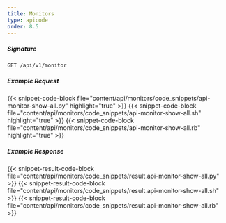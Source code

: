 ```yaml
---
title: Monitors
type: apicode
order: 8.5
---
```


##### Signature
`GET /api/v1/monitor`
##### Example Request
{{< snippet-code-block file="content/api/monitors/code_snippets/api-monitor-show-all.py" highlight="true" >}}
{{< snippet-code-block file="content/api/monitors/code_snippets/api-monitor-show-all.sh" highlight="true" >}}
{{< snippet-code-block file="content/api/monitors/code_snippets/api-monitor-show-all.rb" highlight="true" >}}
##### Example Response
{{< snippet-result-code-block file="content/api/monitors/code_snippets/result.api-monitor-show-all.py" >}}
{{< snippet-result-code-block file="content/api/monitors/code_snippets/result.api-monitor-show-all.sh" >}}
{{< snippet-result-code-block file="content/api/monitors/code_snippets/result.api-monitor-show-all.rb" >}}